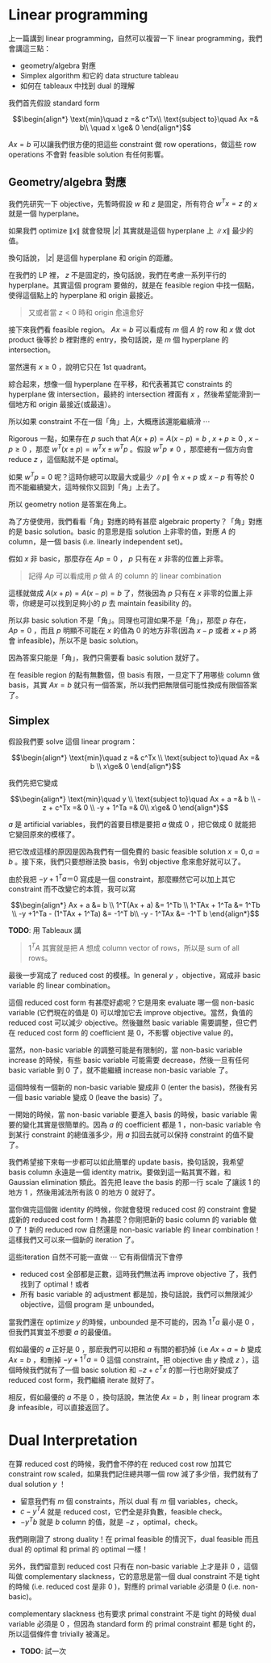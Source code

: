 # Linear programming

上一篇講到 linear programming，自然可以複習一下 linear programming，我們會講這三點：

- geometry/algebra 對應
- Simplex algorithm 和它的 data structure tableau
- 如何在 tableaux 中找到 dual 的理解

我們首先假設 standard form

$$\begin{align*}
\text{min}\quad z =& c^Tx\\
\text{subject to}\quad Ax =& b\\
\quad x \ge& 0
\end{align*}$$

 $Ax = b$ 可以讓我們很方便的把這些 constraint 做 row operations，做這些 row operations 不會對 feasible solution 有任何影響。

## Geometry/algebra 對應
我們先研究一下 objective，先暫時假設 $w$ 和 $z$ 是固定，所有符合 $w^Tx = z$ 的 $x$ 就是一個 hyperplane。

如果我們 optimize $\|x\|$ 就會發現 $|z|$ 其實就是這個 hyperplane 上 $\|x\|$ 最少的值。

換句話說， $|z|$ 是這個 hyperplane 和 origin 的距離。

在我們的 LP 裡， $z$ 不是固定的，換句話說，我們在考慮一系列平行的 hyperplane。其實這個 program 要做的，就是在 feasible region 中找一個點，使得這個點上的 hyperplane 和 origin 最接近。

> 又或者當 $z < 0$ 時和 origin 愈遠愈好

接下來我們看 feasible region。 $Ax=b$ 可以看成有 $m$ 個 $A$ 的 row 和 $x$ 做 dot product 後等於 $b$ 裡對應的 entry，換句話說，是 $m$ 個 hyperplane 的 intersection。

當然還有 $x \ge 0$ ，說明它只在 1st quadrant。

綜合起來，想像一個 hyperplane 在平移，和代表著其它 constraints 的 hyperplane 做 intersection，最終的 intersection 裡面有 $x$ ，然後希望能滑到一個地方和 origin 最接近(或最遠）。

所以如果 constraint 不在一個「角」上，大概應該還能繼續滑 ⋯

Rigorous 一點，如果存在 $p$ such that $A(x+p) = A(x-p) = b$ , $x+p\ge 0$ , $x-p\ge 0$ ，那麼 $w^T(x \pm p) = w^Tx \pm w^Tp$ 。假設 $w^Tp \ne 0$ ，那麼總有一個方向會 reduce $z$ ，這個點就不是 optimal。

如果 $w^Tp = 0$ 呢？這時你總可以取最大或最少 $\|p\|$ 令 $x+p$ 或 $x-p$ 有等於 0 而不能繼續變大，這時候你又回到「角」上去了。

所以 geometry notion 是答案在角上。

為了方便使用，我們看看「角」對應的時有甚麼 algebraic property？「角」對應的是 basic solution。basic 的意思是指 solution 上非零的值，對應 $A$ 的 column，是一個 basis (i.e. linearly independent set)。

假如 $x$ 非 basic，那麼存在 $Ap = 0$ ， $p$ 只有在 $x$ 非零的位置上非零。

> 記得 $Ap$ 可以看成用 $p$ 做 $A$ 的 column 的 linear combination

這樣就做成 $A(x+p) = A(x-p) = b$ 了，然後因為 $p$ 只有在 $x$ 非零的位置上非零，你總是可以找到足夠小的 $p$ 去 maintain feasibility 的。

所以非 basic solution 不是「角」。同理也可證如果不是「角」，那麼 $p$ 存在， $Ap = 0$ ，而且 $p$ 明顯不可能在 $x$ 的值為 $0$ 的地方非零(因為 $x-p$ 或者 $x+p$ 將會 infeasible)，所以不是 basic solution。

因為答案只能是「角」，我們只需要看 basic solution 就好了。

在 feasible region 的點有無數個，但 basis 有限，一旦定下了用哪些 column 做 basis，其實 $Ax=b$ 就只有一個答案，所以我們把無限個可能性換成有限個答案了。

## Simplex
假設我們要 solve 這個 linear program：

$$\begin{align*}
\text{min}\quad z =& c^Tx \\
\text{subject to}\quad Ax =& b \\
x\ge& 0
\end{align*}$$

我們先把它變成

$$\begin{align*}
\text{min}\quad y \\
\text{subject to}\quad Ax + a =& b \\
-z + c^Tx =& 0 \\
-y + 1^Ta =& 0\\
x\ge& 0
\end{align*}$$

 $a$ 是 artificial variables，我們的首要目標是要把 $a$ 做成 $0$ ，把它做成 $0$ 就能把它變回原來的模樣了。

把它改成這樣的原因是因為我們有一個免費的 basic feasible solution $x=0,a=b$ 。接下來，我們只要想辦法換 basis，令到 objective 愈來愈好就可以了。

由於我把 $-y+1^Ta ＝0$ 寫成是一個 constraint，那麼顯然它可以加上其它 constraint 而不改變它的本質，我可以寫

$$\begin{align*}
Ax + a &= b \\
1^T(Ax + a) &= 1^Tb \\
1^TAx + 1^Ta &= 1^Tb \\
-y +1^Ta - (1^TAx + 1^Ta) &= -1^T b\\
-y - 1^TAx &= -1^T b
\end{align*}$$

**TODO**: 用 Tableaux 講

> $1^T A$ 其實就是把 $A$ 想成 column vector of rows，所以是 sum of all rows。

最後一步寫成了 reduced cost 的模樣。In general $y$ ，objective，寫成非 basic variable 的 linear combination。

這個 reduced cost form 有甚麼好處呢？它是用來 evaluate 哪一個 non-basic variable (它們現在的值是 0) 可以增加它去 improve objective。當然，負值的 reduced cost 可以減少 objective。然後雖然 basic variable 需要調整，但它們在 reduced cost form 的 coefficient 是 0，不影響 objective value 的。

當然，non-basic variable 的調整可能是有限制的，當 non-basic variable increase 的時候，有些 basic variable 可能需要 decrease，然後一旦有任何 basic variable 到 0 了，就不能繼續 increase non-basic variable 了。

這個時候有一個新的 non-basic variable 變成非 0 (enter the basis)，然後有另一個 basic variable 變成 0 (leave the basis) 了。

一開始的時候，當 non-basic variable 要進入 basis 的時候，basic variable 需要的變化其實是很簡單的。因為 $a$ 的 coefficient 都是 $1$ ，non-basic variable 令到某行 constraint 的總值漲多少，用 $a$ 扣回去就可以保持 constraint 的值不變了。

我們希望接下來每一步都可以如此簡單的 update basis，換句話說，我希望 basis column 永遠是一個 identity matrix。要做到這一點其實不難，和 Gaussian elimination 類此。首先把 leave the basis 的那一行 scale 了讓該 $1$ 的地方 $1$ ，然後用減法所有該 $0$ 的地方 $0$ 就好了。

當你做完這個做 identity 的時候，你就會發現 reduced cost 的 constraint 會變成新的 reduced cost form！為甚麼？你剛把新的 basic column 的 variable 做 $0$ 了！新的 reduced row 自然還是 non-basic variable 的 linear combination！這樣我們又可以來一個新的 iteration 了。

這些iteration 自然不可能一直做 ⋯ 它有兩個情況下會停

- reduced cost 全部都是正數，這時我們無法再 improve objective 了，我們找到了 optimal！或者
- 所有 basic variable 的 adjustment 都是加，換句話說，我們可以無限減少 objective，這個 program 是 unbounded。

當我們還在 optimize $y$ 的時候，unbounded 是不可能的，因為 $1^Ta$ 最小是 $0$ ，但我們其實並不想要 $a$ 的最優值。

假如最優的 $a$ 正好是 $0$ ，那麽我們可以把和 $a$ 有關的都扔掉 (i.e $Ax + a = b$ 變成 $Ax = b$ ，和刪掉 $-y + 1^T a = 0$ 這個 constraint，把 objective 由 $y$ 換成 $z$ ），這個時候我們就有了一個 basic solution 和 $-z + c^Tx$ 的那一行也剛好變成了 reduced cost form，我們繼續 iterate 就好了。

相反，假如最優的 $a$ 不是 $0$ ，換句話說，無法使 $Ax=b$ ，則 linear program 本身 infeasible，可以直接返回了。

# Dual Interpretation
在算 reduced cost 的時候，我們會不停的在 reduced cost row 加其它 constraint row scaled，如果我們記住總共哪一個 row 減了多少倍，我們就有了 dual solution $y$ ！

- 留意我們有 $m$ 個 constraints，所以 dual 有 $m$ 個 variables，check。
- $c-y^T A$ 就是 reduced cost，它們全是非負數，feasible check。
- $-y^Tb$ 就是 $b$ column 的值，就是 $-z$ ，optimal，check。

我們剛剛證了 strong duality！在 primal feasible 的情況下，dual feasible 而且 dual 的 optimal 和 primal 的 optimal 一樣！

另外，我們留意到 reduced cost 只有在 non-basic variable 上才是非 $0$ ，這個叫做 complementary slackness，它的意思是當一個 dual constraint 不是 tight 的時候 (i.e. reduced cost 是非 $0$ )，對應的 primal variable 必須是 $0$ (i.e. non-basic)。

complementary slackness 也有要求 primal constraint 不是 tight 的時候 dual variable 必須是 $0$ ，但因為 standard form 的 primal constraint 都是 tight 的，所以這個條件會 trivially 被滿足。

- **TODO**: 試一次
